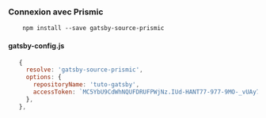 ### Connexion avec Prismic

```shell
    npm install --save gatsby-source-prismic
```

#### gatsby-config.js

```javascript
   {
     resolve: 'gatsby-source-prismic',
     options: {
       repositoryName: 'tuto-gatsby',
       accessToken: `MC5YbU9CdWhNQUFDRUFPWjNz.IUd-HANT77-977-9MO-_vUAy77-9Ae-_vRbvv70a77-9OO-_ve-_ve-_ve-_ve-_ve-_vTvvv71fau-_ve-_vQ`,
     },
   },

```
